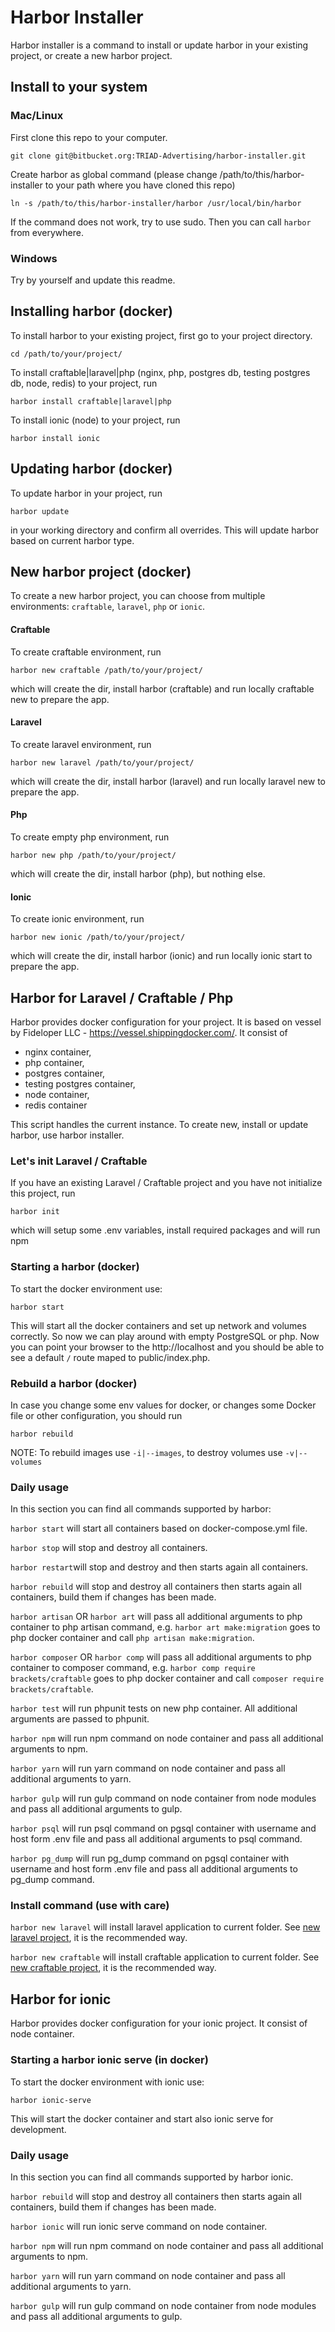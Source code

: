 # Harbor Installer #

Harbor installer is a command to install or update harbor in your existing project, or create a new harbor project.

## Install to your system ##

### Mac/Linux ###

First clone this repo to your computer.

`git clone git@bitbucket.org:TRIAD-Advertising/harbor-installer.git`

Create harbor as global command (please change /path/to/this/harbor-installer to your path where you have cloned this repo)

`ln -s /path/to/this/harbor-installer/harbor /usr/local/bin/harbor`

If the command does not work, try to use sudo. Then you can call `harbor` from everywhere.

### Windows ###

Try by yourself and update this readme.

## Installing harbor (docker) ##

To install harbor to your existing project, first go to your project directory.

`cd /path/to/your/project/`

To install craftable|laravel|php (nginx, php, postgres db, testing postgres db, node, redis) to your project, run

`harbor install craftable|laravel|php`

To install ionic (node) to your project, run

`harbor install ionic`

## Updating harbor (docker) ##

To update harbor in your project, run 

`harbor update`

in your working directory and confirm all overrides. This will update harbor based on current harbor type.

## New harbor project (docker) ##

To create a new harbor project, you can choose from multiple environments: `craftable`, `laravel`, `php` or `ionic`.

#### Craftable ####

To create craftable environment, run 

`harbor new craftable /path/to/your/project/`

which will create the dir, install harbor (craftable) and run locally craftable new to prepare the app.

#### Laravel ####

To create laravel environment, run 

`harbor new laravel /path/to/your/project/`

which will create the dir, install harbor (laravel) and run locally laravel new to prepare the app.

#### Php ####

To create empty php environment, run 

`harbor new php /path/to/your/project/`

which will create the dir, install harbor (php), but nothing else.

#### Ionic ####

To create ionic environment, run 

`harbor new ionic /path/to/your/project/`

which will create the dir, install harbor (ionic) and run locally ionic start to prepare the app.

## Harbor for Laravel / Craftable / Php ##

Harbor provides docker configuration for your project. It is based on vessel by Fideloper LLC - https://vessel.shippingdocker.com/. It consist of
 
* nginx container, 
* php container, 
* postgres container, 
* testing postgres container,
* node container,
* redis container

This script handles the current instance. To create new, install or update harbor, use harbor installer.

### Let's init Laravel / Craftable ###

If you have an existing Laravel / Craftable project and you have not initialize this project, run 

`harbor init`

which will setup some .env variables, install required packages and will run npm

### Starting a harbor (docker) ###

To start the docker environment use:

`harbor start`

This will start all the docker containers and set up network and volumes correctly. So now we can play around with empty PostgreSQL or php. Now you can point your browser to the http://localhost and you should be able to see a default `/` route maped to public/index.php.

### Rebuild a harbor (docker) ###

In case you change some env values for docker, or changes some Docker file or other configuration, you should run

`harbor rebuild`

NOTE: To rebuild images use `-i|--images`, to destroy volumes use `-v|--volumes` 

### Daily usage ###

In this section you can find all commands supported by harbor:

`harbor start` will start all containers based on docker-compose.yml file.

`harbor stop` will stop and destroy all containers.

`harbor restart`will stop and destroy and then starts again all containers.

`harbor rebuild` will stop and destroy all containers then starts again all containers, build them if changes has been made.

`harbor artisan` OR `harbor art` will pass all additional arguments to php container to php artisan command, e.g. `harbor art make:migration` goes to php docker container and call `php artisan make:migration`.

`harbor composer` OR `harbor comp` will pass all additional arguments to php container to composer command, e.g. `harbor comp require brackets/craftable` goes to php docker container and call `composer require brackets/craftable`.

`harbor test` will run phpunit tests on new php container. All additional arguments are passed to phpunit.

`harbor npm` will run npm command on node container and pass all additional arguments to npm.

`harbor yarn` will run yarn command on node container and pass all additional arguments to yarn.

`harbor gulp` will run gulp command on node container from node modules and pass all additional arguments to gulp.

`harbor psql` will run psql command on pgsql container with username and host form .env file and pass all additional arguments to psql command.

`harbor pg_dump` will run pg_dump command on pgsql container with username and host form .env file and pass all additional arguments to pg_dump command.

### Install command (use with care) ###

`harbor new laravel` will install laravel application to current folder. See [new laravel project](#laravel), it is the recommended way.

`harbor new craftable` will install craftable application to current folder. See [new craftable project](#craftable), it is the recommended way.


## Harbor for ionic ##

Harbor provides docker configuration for your ionic project. It consist of node container.

### Starting a harbor ionic serve (in docker) ###

To start the docker environment with ionic use:

`harbor ionic-serve`

This will start the docker container and start also ionic serve for development.

### Daily usage ###

In this section you can find all commands supported by harbor ionic.

`harbor rebuild` will stop and destroy all containers then starts again all containers, build them if changes has been made.

`harbor ionic` will run ionic serve command on node container.

`harbor npm` will run npm command on node container and pass all additional arguments to npm.

`harbor yarn` will run yarn command on node container and pass all additional arguments to yarn.

`harbor gulp` will run gulp command on node container from node modules and pass all additional arguments to gulp.